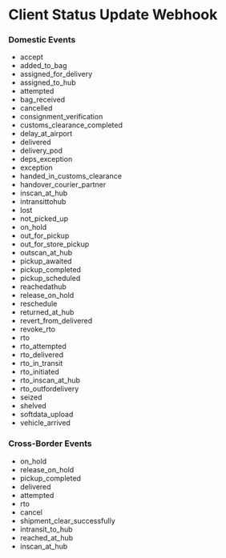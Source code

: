 # Client Status Update Webhook

### Domestic Events
- accept
- added_to_bag
- assigned_for_delivery
- assigned_to_hub
- attempted
- bag_received
- cancelled
- consignment_verification
- customs_clearance_completed
- delay_at_airport
- delivered
- delivery_pod
- deps_exception
- exception
- handed_in_customs_clearance
- handover_courier_partner
- inscan_at_hub
- intransittohub
- lost
- not_picked_up
- on_hold
- out_for_pickup
- out_for_store_pickup
- outscan_at_hub
- pickup_awaited
- pickup_completed
- pickup_scheduled
- reachedathub
- release_on_hold
- reschedule
- returned_at_hub
- revert_from_delivered
- revoke_rto
- rto
- rto_attempted
- rto_delivered
- rto_in_transit
- rto_initiated
- rto_inscan_at_hub
- rto_outfordelivery
- seized
- shelved
- softdata_upload
- vehicle_arrived

### Cross-Border Events
- on_hold
- release_on_hold
- pickup_completed
- delivered
- attempted
- rto
- cancel
- shipment_clear_successfully
- intransit_to_hub
- reached_at_hub
- inscan_at_hub
